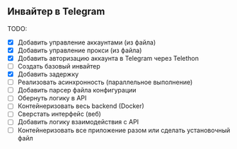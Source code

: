 ## Инвайтер в Telegram

TODO:

- [x] Добавить управление аккаунтами (из файла)
- [x] Добавить управление прокси (из файла)
- [x] Добавить авторизацию аккаунта в Telegram через Telethon
- [ ] Создать базовый инвайтер
- [x] Добавить задержку
- [ ] Реализовать асинхронность (параллельное выполнение)
- [ ] Добавить парсер файла конфигурации
- [ ] Обернуть логику в API
- [ ] Контейнеризовать весь backend (Docker)
- [ ] Сверстать интерфейс (веб)
- [ ] Добавить логику взаимодействия с API
- [ ] Контейнеризовать все приложение разом или сделать установочный файл
